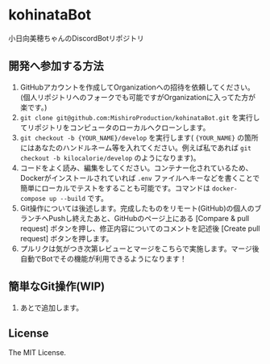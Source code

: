 # kohinataBot
小日向美穂ちゃんのDiscordBotリポジトリ
  
## 開発へ参加する方法
1. GitHubアカウントを作成してOrganizationへの招待を依頼してください。(個人リポジトリへのフォークでも可能ですがOrganizationに入ってた方が楽です。)
2. `git clone git@github.com:MishiroProduction/kohinataBot.git` を実行してリポジトリをコンピュータのローカルへクローンします。
3. `git checkout -b {YOUR_NAME}/develop` を実行します( `{YOUR_NAME}` の箇所にはあなたのハンドルネーム等を入れてください。例えば私であれば `git checkout -b kilocalorie/develop` のようになります)。
4. コードをよく読み、編集をしてください。コンテナー化されているため、Dockerがインストールされていれば `.env` ファイルへキーなどを書くことで簡単にローカルでテストをすることも可能です。コマンドは `docker-compose up --build` です。
5. Git操作については後述します。完成したものをリモート(GitHub)の個人のブランチへPushし終えたあと、GitHubのページ上にある [Compare & pull request] ボタンを押し、修正内容についてのコメントを記述後 [Create pull request] ボタンを押します。
6. プルリクは気がつき次第レビューとマージをこちらで実施します。マージ後自動でBotでその機能が利用できるようになります！
  
## 簡単なGit操作(WIP)
1. あとで追加します。
  
## License
The MIT License.